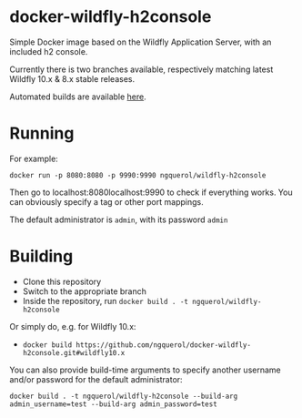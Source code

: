 # docker-wildfly-h2console

Simple Docker image based on the Wildfly Application Server, with an included h2 console.

Currently there is two branches available, respectively matching latest Wildfly 10.x & 8.x stable releases.

Automated builds are available [here](https://hub.docker.com/r/ngquerol/wildfly-h2console/).

# Running

For example: 

`docker run -p 8080:8080 -p 9990:9990 ngquerol/wildfly-h2console`

Then go to localhost:8080localhost:9990 to check if everything works. You can
obviously specify a tag or other port mappings.

The default administrator is `admin`, with its password `admin`

# Building

- Clone this repository
- Switch to the appropriate branch
- Inside the repository, run `docker build . -t ngquerol/wildfly-h2console`

Or simply do, e.g. for Wildfly 10.x:

- `docker build https://github.com/ngquerol/docker-wildfly-h2console.git#wildfly10.x`

You can also provide build-time arguments to specify another username and/or
password for the default administrator:

`docker build . -t ngquerol/wildfly-h2console --build-arg admin_username=test --build-arg admin_password=test`
